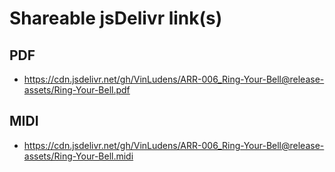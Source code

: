 # Shareable jsDelivr link(s)
## PDF
- https://cdn.jsdelivr.net/gh/VinLudens/ARR-006_Ring-Your-Bell@release-assets/Ring-Your-Bell.pdf
## MIDI
- https://cdn.jsdelivr.net/gh/VinLudens/ARR-006_Ring-Your-Bell@release-assets/Ring-Your-Bell.midi
